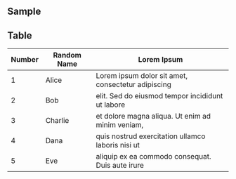 ## Sample
## Table <!--{ as="div" }-->
| Number | Random Name | Lorem Ipsum                                       |
|--------|-------------|---------------------------------------------------|
| 1      | Alice       | Lorem ipsum dolor sit amet, consectetur adipiscing |
| 2      | Bob         | elit. Sed do eiusmod tempor incididunt ut labore  |
| 3      | Charlie     | et dolore magna aliqua. Ut enim ad minim veniam,  |
| 4      | Dana        | quis nostrud exercitation ullamco laboris nisi ut |
| 5      | Eve         | aliquip ex ea commodo consequat. Duis aute irure  |
